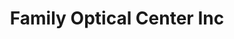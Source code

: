 ---
title: "Family Optical Center Inc"
url: /belvidere/family-optical-center-inc/
shop: optician
---